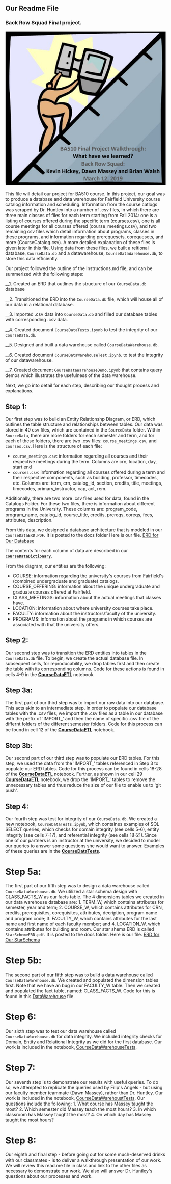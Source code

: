 ## Our Readme File

### Back Row Squad Final project.

**![Intro](docs/sisyphus.PNG)**

This file will detail our project for BA510 course. In this project, our goal was to produce a database and data warehouse for Fairfield University course catalog information and scheduling. Information from the course catlogs was scraped by Dr. Huntley into a number of .csv files, in which there are three main classes of files for each term starting from Fall 2014: one is a listing of courses offered during the specific term (courses.csv),  one is all course meetings for all courses offered (course_meetings.csv), and two remaining csv files which detail information about programs, classes in these programs, and information regarding prerequesets, corequesets, and more (CourseCatalog.csv). A more detailed explanation of these files is given later in this file. Using data from these files, we built a reltional database, `CourseData.db` and a datawarehouse, `CourseDataWarehouse.db`, to store this data efficiently.  

Our project followed the outline of the Instructions.md file, and can be summerized with the following steps:

__1. Created an ERD that outlines the structure of our `CourseData.db` database

__2. Transitioned the ERD into the `CourseData.db` file, which will house all of our data in a relational database.

__3. Imported .csv data into `CourseData.db` and filled our database tables with corresponding .csv data.

__4. Created document `CourseDataTests.ipynb` to test the integrity of our `CourseData.db`.

__5. Designed and built a data warehouse called `CourseDataWarehouse.db`.

__6. Created document `CourseDataWarehouseTest.ipynb`. to test the integrity of our datawarehouse. 

__7. Created document `CourseDataWarehouseDemo.ipynb` that contains query demos which illustrates the usefulness of the data warehouse.


Next, we go into detail for each step, describing our thought process and explanations.


## Step 1:

Our first step was to build an Entity Relationshp Diagram, or ERD, which outlines the table structure and relationships between tables. Our data was stored in 40 csv files, which are contained in the `SourceData` folder. Within `SourceData`, there are more folders for each semester and term, and for each of these folders, there are two .csv files: `course_meetings.csv`, and `courses.csv`. Here is the structure of each file:

- `course_meetings.csv`: information regarding all courses and their respective meetings during the term. Columns are crn, location, day, start end
- `courses.csv`: information regarding all courses offered during a term and their respective components, such as building, professor, timecodes, etc. Columns are: term, crn, catalog_id, section, credits, title, meetings, timecodes, primary_instructor, cap, act, rem. 


Additionally, there are two more .csv files used for data, found in the Catalogs Folder. For these two files, there is information about different programs in the University. These columns are: program_code, program_name, catalog_id, course_title, credits, prereqs, coreqs, fees, attributes, description.

From this data, we designed a database architecture that is modeled in our `CourseDataERD.PDF`. It is posted to the docs folder Here is our file.
[ERD for Our Database](docs/CourseDataERD.pdf)

The contents for each column of data are described in our **[`CourseDataDictionary`](docs/CourseDataDictionary.md)**. 

From the diagram, our entities are the following:
 - COURSE: information regarding the university's courses from Fairfield's (combined undergraduate and graduate) catalogs.
 - COURSE_OFFERING: information about the unique undergraduate and graduate courses offered at Fairfield.
 - CLASS_MEETINGS: information about the actual meetings that classes have. 
 - LOCATION: information about where university courses take place.
 - FACULTY: information about the instructors/faculty of the university.
 - PROGRAMS: information about the programs in which courses are associated with that the university offers.


## Step 2:

Our second step was to transition the ERD entities into tables in the `CourseData.db` file. To begin, we create the actual database file. In subsequent cells, for reproducability, we drop tables first and then create the table with its corresponding columns. Code for these actions is found in cells 4-9 in the **[CourseDataETL](CourseDataETL.ipynb)** notebook. 

## Step 3a:

The first part of our third step was to import our raw data into our database. This acts akin to an intermediate step. In order to populate our database tables with the .csv files, we import the .csv files as a table in our database with the prefix of 'IMPORT_' and then the name of specific .csv file of the differnt folders of the different semester folders. Code for this process can be found in cell 12 of the **[CourseDataETL](CourseDataETL.ipynb)** notebook. 

## Step 3b:

Our second part of our third step was to populate our ERD tables. For this step, we used the data from the 'IMPORT_' tables referenced in Step 3 to populate our ERD tables. Code for this process can be found in cells 18-28 of the **[CourseDataETL](CourseDataETL.ipynb)** notebook. Further, as shown in our cell 29 **[CourseDataETL](CourseDataETL.ipynb)** notebook, we drop the 'IMPORT_' tables to remove the unnecessary tables and thus reduce the size of our file to enable us to 'git push'.

## Step 4:

Our fourth step was test for integrity of our `CourseData.db`. We created a new notebook, `CourseDataTests.ipynb`, which containes examples of SQL SELECT queries, which checks for domain integrity (see cells 5-6), entity integrity (see cells 7-17), and referential integrity (see cells 18-21). Since one of our partners is an instructor at the university, we decided to model our queries to answer some questions she would want to answer. Examples of these queries are in the **[CourseDataTests](CourseDataTests.ipynb)**. 

# Step 5a:

The first part of our fifth step was to design a data warehouse called `CourseDataWarehouse.db`. We utilized a star schema design with CLASS_FACTS_W as our facts table. The 4 dimensions tables we created in our data warehouse database are: 1. TERM_W, which contains attributes for semester, year and term; 2. COURSE_W, which contains attributes for CRN, credits, prerequisites, corequisites, attributes, decription, program name and program code; 3. FACULTY_W, which contains attributes for the last name and first name of each faculty member; and 4. LOCATION_W, which contains attributes for building and room. Our star shema ERD is called `StarSchemeERD.pdf`. It is posted to the docs folder. Here is our file.
[ERD for Our StarSchema](docs/StarSchemaERD.pdf) 

# Step 5b:

The second part of our fifth step was to build a data warehouse called `CourseDataWarehouse.db`. We created and populated the dimension tables first. Note that we have an bug in our FACULTY_W table. Then we created and populated the fact table, named: CLASS_FACTS_W. Code for this is found in this [DataWarehouse](CourseDataWarehouseDemo.ipynb) file.

# Step 6:

Our sixth step was to test our data warehouse called `CourseDataWarehouse.db` for data integrity. We included integrity checks for Domain, Entity and Relational Integrity as we did for the first database. Our work is included in the notebook, [CourseDataWarehouseTests](CourseDataWarehouseTests.ipynb). 

# Step 7:

Our seventh step is to demonstrate our results with useful queries. To do so, we attempted to replicate the queries used by Filip's Angels - but using our faculty member teammate (Dawn Massey), rather than Dr. Huntley. Our work is included in the notebook, [CourseDataWarehoustTests](CourseDataWarehouseDemo.ipynb). Our questions include the following: 1. What course has Massey taught the most? 2. Which semester did Massey teach the most hours? 3. In which classroom has Massey taught the most? 4. On which day has Massey taught the most hours? 

# Step 8:

Our eighth and final step - before going out for some much-deserved drinks with our classmates - is to deliver a walkthrough presentation of our work. We will review this read.me file in class and link to the other files as necessary to demonstrate our work. We also will answer Dr. Huntley's questions about our processes and work.